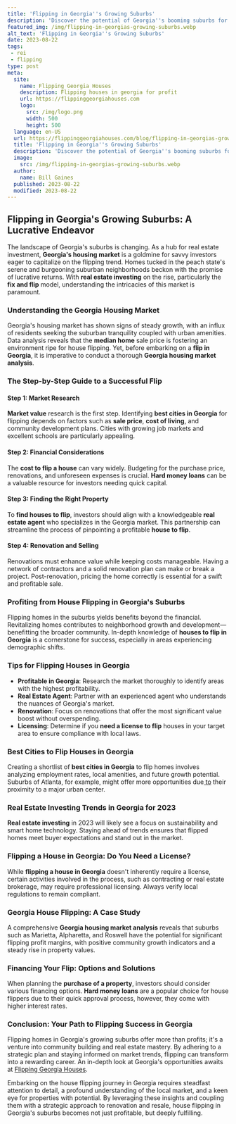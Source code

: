 ```yaml
---
title: 'Flipping in Georgia''s Growing Suburbs'
description: 'Discover the potential of Georgia''s booming suburbs for real estate flipping. Find out how these growing areas can satisfy the curious investor''s appetite.'
featured_img: /img/flipping-in-georgias-growing-suburbs.webp
alt_text: 'Flipping in Georgia''s Growing Suburbs'
date: 2023-08-22
tags:
 - rei
 - flipping
type: post
meta:
  site:
    name: Flipping Georgia Houses
    description: Flipping houses in georgia for profit
    url: https://flippinggeorgiahouses.com
    logo:
      src: /img/logo.png
      width: 500
      height: 500
  language: en-US
  url: https://flippinggeorgiahouses.com/blog/flipping-in-georgias-growing-suburbs
  title: 'Flipping in Georgia''s Growing Suburbs'
  description: 'Discover the potential of Georgia''s booming suburbs for real estate flipping. Find out how these growing areas can satisfy the curious investor''s appetite.'
  image:
    src: /img/flipping-in-georgias-growing-suburbs.webp
  author:
    name: Bill Gaines
  published: 2023-08-22
  modified: 2023-08-22
---
```



## Flipping in Georgia's Growing Suburbs: A Lucrative Endeavor

The landscape of Georgia's suburbs is changing. As a hub for real estate investment, **Georgia's housing market** is a goldmine for savvy investors eager to capitalize on the flipping trend. Homes tucked in the peach state's serene and burgeoning suburban neighborhoods beckon with the promise of lucrative returns. With **real estate investing** on the rise, particularly the **fix and flip** model, understanding the intricacies of this market is paramount.

### Understanding the Georgia Housing Market

Georgia's housing market has shown signs of steady growth, with an influx of residents seeking the suburban tranquility coupled with urban amenities. Data analysis reveals that the **median home** sale price is fostering an environment ripe for house flipping. Yet, before embarking on a **flip in Georgia**, it is imperative to conduct a thorough **Georgia housing market analysis**.

### The Step-by-Step Guide to a Successful Flip

#### Step 1: Market Research
**Market value** research is the first step. Identifying **best cities in Georgia** for flipping depends on factors such as **sale price**, **cost of living**, and community development plans. Cities with growing job markets and excellent schools are particularly appealing.

#### Step 2: Financial Considerations
The **cost to flip a house** can vary widely. Budgeting for the purchase price, renovations, and unforeseen expenses is crucial. **Hard money loans** can be a valuable resource for investors needing quick capital.

#### Step 3: Finding the Right Property
To **find houses to flip**, investors should align with a knowledgeable **real estate agent** who specializes in the Georgia market. This partnership can streamline the process of pinpointing a profitable **house to flip**.

#### Step 4: Renovation and Selling
Renovations must enhance value while keeping costs manageable. Having a network of contractors and a solid renovation plan can make or break a project. Post-renovation, pricing the home correctly is essential for a swift and profitable sale.

### Profiting from House Flipping in Georgia's Suburbs

Flipping homes in the suburbs yields benefits beyond the financial. Revitalizing homes contributes to neighborhood growth and development—benefitting the broader community. In-depth knowledge of **houses to flip in Georgia** is a cornerstone for success, especially in areas experiencing demographic shifts.

### Tips for Flipping Houses in Georgia
  - **Profitable in Georgia**: Research the market thoroughly to identify areas with the highest profitability.
  - **Real Estate Agent**: Partner with an experienced agent who understands the nuances of Georgia's market.
  - **Renovation**: Focus on renovations that offer the most significant value boost without overspending.
  - **Licensing**: Determine if you **need a license to flip** houses in your target area to ensure compliance with local laws.

### Best Cities to Flip Houses in Georgia

Creating a shortlist of **best cities in Georgia** to flip homes involves analyzing employment rates, local amenities, and future growth potential. Suburbs of Atlanta, for example, might offer more opportunities due[  to](https://flippinggeorgiahouses.com/blog/enhancing-interiors-georgia-flipping-style-tips) their proximity to a major urban center.

### Real Estate Investing Trends in Georgia for 2023

**Real estate investing** in 2023 will likely see a focus on sustainability and smart home technology. Staying ahead of trends ensures that flipped homes meet buyer expectations and stand out in the market.

### Flipping a House in Georgia: Do You Need a License?

While **flipping a house in Georgia** doesn't inherently require a license, certain activities involved in the process, such as contracting or real estate brokerage, may require professional licensing. Always verify local regulations to remain compliant.

### Georgia House Flipping: A Case Study

A comprehensive **Georgia housing market analysis** reveals that suburbs such as Marietta, Alpharetta, and Roswell have the potential for significant flipping profit margins, with positive community growth indicators and a steady rise in property values.

### Financing Your Flip: Options and Solutions

When planning the **purchase of a property**, investors should consider various financing options. **Hard money loans** are a popular choice for house flippers due to their quick approval process, however, they come with higher interest rates.

### Conclusion: Your Path to Flipping Success in Georgia

Flipping homes in Georgia's growing suburbs offer more than profits; it's a venture into community building and real estate mastery. By adhering to a strategic plan and staying informed on market trends, flipping can transform into a rewarding career. An in-depth look at Georgia's opportunities awaits at [Flipping Georgia Houses](https://flippinggeorgiahouses.com).

Embarking on the house flipping journey in Georgia requires steadfast attention to detail, a profound understanding of the local market, and a keen eye for properties with potential. By leveraging these insights and coupling them with a strategic approach to renovation and resale, house flipping in Georgia's suburbs becomes not just profitable, but deeply fulfilling.